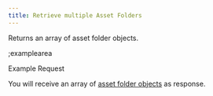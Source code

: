 ```yaml
---
title: Retrieve multiple Asset Folders
---
```


Returns an array of asset folder objects.

;examplearea

Example Request

<RequestExample url="https://mapi.storyblok.com/v1/spaces/606/asset_folders/" httpMethod="GETOAUTH"></RequestExample>

You will receive an array of [asset folder objects](#core-resources/asset-folders/the-asset-folder-object) as response.